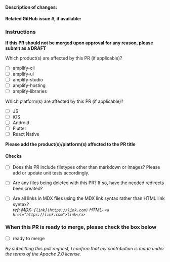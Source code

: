 #### Description of changes:

#### Related GitHub issue #, if available:

### Instructions

**If this PR should not be merged upon approval for any reason, please submit as a DRAFT**

Which product(s) are affected by this PR (if applicable)?
- [ ] amplify-cli
- [ ] amplify-ui
- [ ] amplify-studio
- [ ] amplify-hosting
- [ ] amplify-libraries

Which platform(s) are affected by this PR (if applicable)?
- [ ] JS
- [ ] iOS
- [ ] Android
- [ ] Flutter
- [ ] React Native

**Please add the product(s)/platform(s) affected to the PR title**

#### Checks

- [ ] Does this PR include filetypes other than markdown or images? Please add or update unit tests accordingly.

- [ ] Are any files being deleted with this PR? If so, have the needed redirects been created?

- [ ] Are all links in MDX files using the MDX link syntax rather than HTML link syntax? <br />
      _ref: MDX: `[link](https://link.com)`
            HTML: `<a href="https://link.com">link</a>`_
            
### When this PR is ready to merge, please check the box below
- [ ] ready to merge

_By submitting this pull request, I confirm that my contribution is made under the terms of the Apache 2.0 license._

